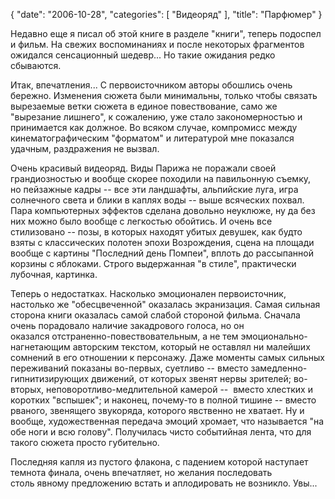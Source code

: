{
   "date": "2006-10-28",
   "categories": [
      "Видеоряд"
   ],
   "title": "Парфюмер"
}

Недавно еще я писал об этой книге в разделе "книги", теперь подоспел и фильм. На свежих воспоминаниях и после некоторых фрагментов ожидался сенсационный шедевр... Но такие ожидания редко сбываются.

Итак, впечатления... С первоисточником авторы обошлись очень бережно. Изменения сюжета были минимальны, только чтобы связать вырезаемые ветки сюжета в единое повествование, само же "вырезание лишнего", к сожалению, уже стало закономерностью и принимается как должное. Во всяком случае, компромисс между кинематографическим "форматом" и литературой мне показался удачным, раздражения не вызвал.

Очень красивый видеоряд. Виды Парижа не поражали своей грандиозностью и вообще скорее походили на павильонную съемку, но пейзажные кадры -- все эти ландшафты, альпийские луга, игра солнечного света и блики в каплях воды -- выше всяческих похвал. Пара компьютерных эффектов сделана довольно неуклюже, ну да без них можно было вообще с легкостью обойтись. И очень все стилизовано -- позы, в которых находят убитых девушек, как будто взяты с классических полотен эпохи Возрождения, сцена на площади вообще с картины "Последний день Помпеи", вплоть до рассыпанной корзины с яблоками. Строго выдержанная "в стиле", практически лубочная, картинка.

Теперь о недостатках. Насколько эмоционален первоисточник, настолько же "обесцвеченной" оказалась экранизация. Самая сильная сторона книги оказалась самой слабой стороной фильма. Сначала очень порадовало наличие закадрового голоса, но он оказался отстраненно-повествовательным, а не тем эмоционально-нагнетающим авторским текстом, который не оставлял ни малейших сомнений в его отношении к персонажу. Даже моменты самых сильных переживаний показаны во-первых, суетливо -- вместо замедленно-гипнитизирующих движений, от которых звенят нервы зрителей; во-вторых, неповоротливо-медлительной камерой --  вместо хлестких и коротких "вспышек"; и наконец, почему-то в полной тишине -- вместо рваного, звенящего звукоряда, которого явственно не хватает. Ну и вообще, художественная передача эмоций хромает, что называется "на обе ноги и всю голову". Получилась чисто событийная лента, что для такого сюжета просто губительно.

Последняя капля из пустого флакона, с падением которой наступает темнота финала, очень впечатляет, но желания последовать столь явному предложению встать и аплодировать не возникло. Увы...
